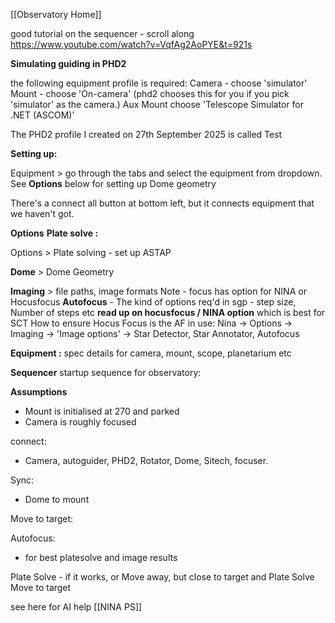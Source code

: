 [[Observatory Home]]

good tutorial on the sequencer - scroll along
https://www.youtube.com/watch?v=VqfAg2AoPYE&t=921s

**Simulating guiding in PHD2**

the following equipment profile is required:
Camera - choose 'simulator'
Mount - choose 'On-camera'  (phd2 chooses this for you if you pick 'simulator' as the camera.)
Aux Mount choose 'Telescope Simulator for .NET (ASCOM)'

The PHD2 profile I created on 27th September 2025 is called Test

**Setting up:**

Equipment > go through the tabs and select the equipment from dropdown.
See **Options** below for setting up Dome geometry

There's a connect all button at bottom left, but it connects equipment that we haven't got.

**Options**
**Plate solve :**

Options > Plate solving - set up ASTAP

**Dome** > Dome Geometry

**Imaging** > file paths, image formats
Note - focus has option for NINA or Hocusfocus
**Autofocus** - The kind of options req'd in sgp - step size, Number of steps etc
**read up on hocusfocus / NINA option** which is best for SCT
How to ensure Hocus Focus is the AF in use: Nina -> Options -> Imaging -> 'Image options' -> Star Detector, Star Annotator, Autofocus 

**Equipment :**
spec details for camera, mount, scope, planetarium etc


**Sequencer**
startup sequence for observatory:

**Assumptions**
- Mount is initialised at 270 and parked
- Camera is roughly focused

connect:
- Camera, autoguider, PHD2, Rotator, Dome, Sitech, focuser.

Sync:
- Dome to mount

Move to target:

Autofocus:
- for best platesolve and image results


Plate Solve - if it works, or
Move away, but close to target and Plate Solve
Move to target

see here for AI help [[NINA PS]]

